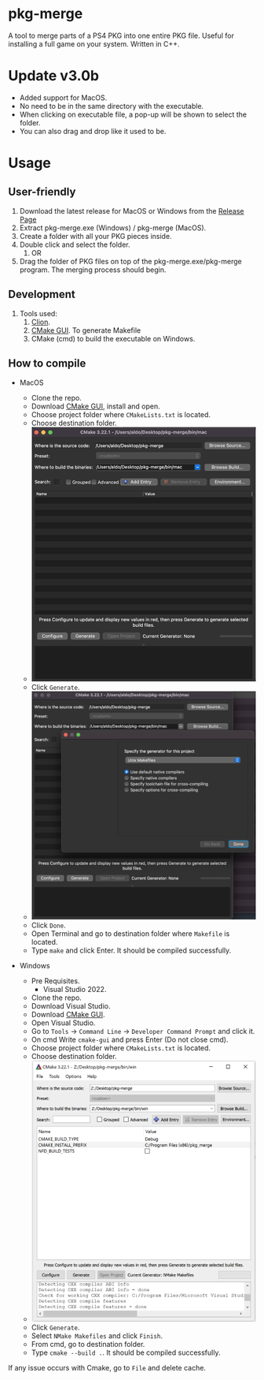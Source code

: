 # pkg-merge
A tool to merge parts of a PS4 PKG into one entire PKG file. Useful for installing a full game on your system. Written in C++.


# Update v3.0b

- Added support for MacOS.
- No need to be in the same directory with the executable.
- When clicking on executable file, a pop-up will be shown to select the folder.
- You can also drag and drop like it used to be.

# Usage
## User-friendly
1. Download the latest release for MacOS or Windows from the [Release Page](https://github.com/aldoblack/pkg-merge/releases)
2. Extract pkg-merge.exe (Windows) / pkg-merge (MacOS).
3. Create a folder with all your PKG pieces inside.
4. Double click and select the folder.
   1. OR
5. Drag the folder of PKG files on top of the pkg-merge.exe/pkg-merge program. The merging process should begin.


## Development
1. Tools used:
   1. [Clion](https://www.jetbrains.com/clion/).
   2. [CMake GUI](https://cmake.org/). To generate Makefile
   3. CMake (cmd) to build the executable on Windows.

## How to compile
- MacOS
  - Clone the repo.
  - Download [CMake GUI](https://cmake.org/), install and open.
  - Choose project folder where `CMakeLists.txt` is located.
  - Choose destination folder.
  - ![1](./docs/1.png)
  - Click `Generate`.
  - ![2](./docs/2.png)
  - Click `Done`.
  - Open Terminal and go to destination folder where `Makefile` is located.
  - Type `make` and click Enter. It should be compiled successfully.

- Windows
  - Pre Requisites.
    - Visual Studio 2022.
  - Clone the repo.
  - Download Visual Studio.
  - Download [CMake GUI](https://cmake.org/).
  - Open Visual Studio.
  - Go to `Tools` -> `Command Line` -> `Developer Command Prompt` and click it.
  - On cmd Write `cmake-gui` and press Enter (Do not close cmd).
  - Choose project folder where `CMakeLists.txt` is located.
  - Choose destination folder.
  - ![3](./docs/3.png)
  - Click `Generate`.
  - Select `NMake Makefiles` and click `Finish`.
  - From cmd, go to destination folder.
  - Type `cmake --build .`. It should be compiled successfully.

If any issue occurs with Cmake, go to `File` and delete cache.